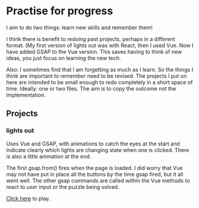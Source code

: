 # Practise for progress
I aim to do two things: learn new skills and remember them!

I think there is benefit to redoing past projects, perhaps in a different format. (My first version of lights out was with React, then I used Vue. Now I have added GSAP to the Vue version. This saves having to think of new ideas, you just focus on learning the new tech.

Also: I sometimes find that I am forgetting as much as I learn. So the things I think are important to remember need to be revised. The projects I put on here are intended to be small enough to redo completely in a short space of time. Ideally: one or two files. The aim is to copy the outcome not the implementation. 

## Projects
### lights out
Uses Vue and GSAP, with animations to catch the eyes at the start and indicate clearly which lights are changing state when one is clicked. There is also a little animation at the end. 

The first gsap.from() fires when the page is loaded. I did worry that Vue may not have put in place all the buttons by the time gsap fired, but it all went well. The other gsap commands are called within the Vue methods to react to user input or the puzzle being solved.

[Click here](https://samir70.github.io/practise/lights-out.html) to play.
